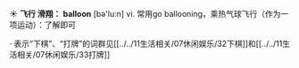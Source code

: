 ☀ <span class="category">**飞行 滑翔：**</span>
<span class="vocabulary">**balloon**</span> [bə'lu:n] 
<span class="definition">vi. 常用go ballooning，乘热气球飞行（作为一项运动）：</span>了解即可

· 表示“下棋”、“打牌”的词群见[[../../11生活相关/07休闲娱乐/32下棋]]和[[../../11生活相关/07休闲娱乐/33打牌]]

